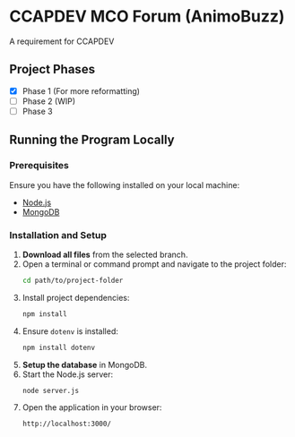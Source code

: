 # CCAPDEV MCO Forum (AnimoBuzz)

A requirement for CCAPDEV

## Project Phases
- [x] Phase 1 (For more reformatting)
- [ ] Phase 2 (WIP)
- [ ] Phase 3

## Running the Program Locally

### Prerequisites
Ensure you have the following installed on your local machine:
- [Node.js](https://nodejs.org/)
- [MongoDB](https://www.mongodb.com/)

### Installation and Setup

1. **Download all files** from the selected branch.
2. Open a terminal or command prompt and navigate to the project folder:
   ```sh
   cd path/to/project-folder
   ```
3. Install project dependencies:
   ```sh
   npm install
   ```
4. Ensure `dotenv` is installed:
   ```sh
   npm install dotenv
   ```
5. **Setup the database** in MongoDB.
6. Start the Node.js server:
   ```sh
   node server.js
   ```
7. Open the application in your browser:
   ```
   http://localhost:3000/
   ```
